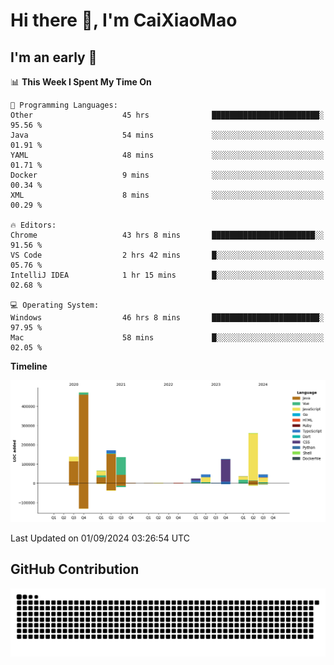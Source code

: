 # Hi there 👋, I'm CaiXiaoMao

## I'm an early 🐤
<!--START_SECTION:waka-->
📊 **This Week I Spent My Time On** 

```text
💬 Programming Languages: 
Other                    45 hrs              ████████████████████████░   95.56 % 
Java                     54 mins             ░░░░░░░░░░░░░░░░░░░░░░░░░   01.91 % 
YAML                     48 mins             ░░░░░░░░░░░░░░░░░░░░░░░░░   01.71 % 
Docker                   9 mins              ░░░░░░░░░░░░░░░░░░░░░░░░░   00.34 % 
XML                      8 mins              ░░░░░░░░░░░░░░░░░░░░░░░░░   00.29 % 

🔥 Editors: 
Chrome                   43 hrs 8 mins       ███████████████████████░░   91.56 % 
VS Code                  2 hrs 42 mins       █░░░░░░░░░░░░░░░░░░░░░░░░   05.76 % 
IntelliJ IDEA            1 hr 15 mins        █░░░░░░░░░░░░░░░░░░░░░░░░   02.68 % 

💻 Operating System: 
Windows                  46 hrs 8 mins       ████████████████████████░   97.95 % 
Mac                      58 mins             █░░░░░░░░░░░░░░░░░░░░░░░░   02.05 % 
```

**Timeline**

![Lines of Code chart](https://raw.githubusercontent.com/caixiaomao/caixiaomao/main/assets/bar_graph.png)


 Last Updated on 01/09/2024 03:26:54 UTC
<!--END_SECTION:waka-->

## GitHub Contribution
<picture>
  <source media="(prefers-color-scheme: dark)" srcset="/dist/snake/github-contribution-grid-snake-dark.svg" />
  <source media="(prefers-color-scheme: light)" srcset="/dist/snake/github-contribution-grid-snake.svg" />
  <img alt="github contribution grid snake animation" src="/dist/snake/github-contribution-grid-snake.svg" />
</picture>
